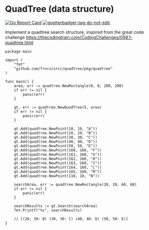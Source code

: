 QuadTree (data structure)
===
[![Go Report Card](https://goreportcard.com/badge/github.com/frncscsrcc/quadtree)](https://goreportcard.com/report/github.com/frncscsrcc/quadtree)
<a href='https://github.com/jpoles1/gopherbadger' target='_blank'>![gopherbadger-tag-do-not-edit](https://img.shields.io/badge/Go%20Coverage-99%25-brightgreen.svg?longCache=true&style=flat)</a>

Implement a quadtree search structure, inspired from the great code challenge https://thecodingtrain.com/CodingChallenges/098.1-quadtree.html

```
package main

import (
	"fmt"
	"github.com/frncscsrcc/quadtree/pkg/quadtree"
)

func main() {
	area, err := quadtree.NewRectangle(0, 0, 200, 200)
	if err != nil {
		panic(err)
	}

	qt, err := quadtree.NewQuadTree(5, area)
	if err != nil {
		panic(err)
	}

	qt.Add(quadtree.NewPoint(10, 10, "A"))
	qt.Add(quadtree.NewPoint(20, 20, "B"))
	qt.Add(quadtree.NewPoint(30, 30, "C"))
	qt.Add(quadtree.NewPoint(40, 40, "D"))
	qt.Add(quadtree.NewPoint(50, 50, "E"))
	qt.Add(quadtree.NewPoint(160, 160, "F"))
	qt.Add(quadtree.NewPoint(161, 160, "G"))
	qt.Add(quadtree.NewPoint(162, 160, "H"))
	qt.Add(quadtree.NewPoint(163, 160, "I"))
	qt.Add(quadtree.NewPoint(164, 160, "L"))
	qt.Add(quadtree.NewPoint(165, 160, "M"))
	qt.Add(quadtree.NewPoint(110, 10, "N"))

	searchArea, err := quadtree.NewRectangle(20, 20, 60, 60)
	if err != nil {
		panic(err)
	}

	searchResults := qt.Search(searchArea)
	fmt.Printf("%v", searchResults)

	// [(20, 20: B) (30, 30: C) (40, 40: D) (50, 50: E)]
}
```